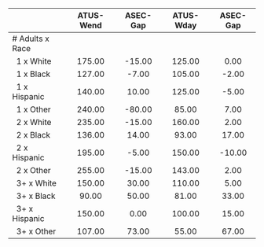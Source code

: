 
|                      |    ATUS-Wend |     ASEC-Gap |    ATUS-Wday |     ASEC-Gap |
| -------------------- | :----------: | :----------: | :----------: | :----------: |
| # Adults x Race      |              |              |              |              |
| &nbsp;&nbsp;1 x White |       175.00 |       -15.00 |       125.00 |         0.00 |
| &nbsp;&nbsp;1 x Black |       127.00 |        -7.00 |       105.00 |        -2.00 |
| &nbsp;&nbsp;1 x Hispanic |       140.00 |        10.00 |       125.00 |        -5.00 |
| &nbsp;&nbsp;1 x Other |       240.00 |       -80.00 |        85.00 |         7.00 |
| &nbsp;&nbsp;2 x White |       235.00 |       -15.00 |       160.00 |         2.00 |
| &nbsp;&nbsp;2 x Black |       136.00 |        14.00 |        93.00 |        17.00 |
| &nbsp;&nbsp;2 x Hispanic |       195.00 |        -5.00 |       150.00 |       -10.00 |
| &nbsp;&nbsp;2 x Other |       255.00 |       -15.00 |       143.00 |         2.00 |
| &nbsp;&nbsp;3+ x White |       150.00 |        30.00 |       110.00 |         5.00 |
| &nbsp;&nbsp;3+ x Black |        90.00 |        50.00 |        81.00 |        33.00 |
| &nbsp;&nbsp;3+ x Hispanic |       150.00 |         0.00 |       100.00 |        15.00 |
| &nbsp;&nbsp;3+ x Other |       107.00 |        73.00 |        55.00 |        67.00 |

